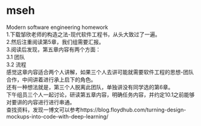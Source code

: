 # mseh
Modern software engineering homework </br>
1.下载邹欣老师的构造之法-现代软件工程书，从头大致过了一遍。</br>
2.然后注重阅读第5章，我们组需要汇报。</br>
3.阅读后发现，第五章内容有两个方面：</br>
  3.1 团队</br>
  3.2 流程</br>
  感觉这章内容适合两个人讲解，如果三个人去讲可能就需要软件工程的思想-团队合作，中间讲着进行承上启下的角色。</br>
  还有一种想法就是，第三个人脱离此团队，单独讲没有同学选的第6章。</br>
下午组员三个人一起讨论，研读第五章内容，明确任务内容，并约定10.1之前能够对要讲的内容进行进行串通。<br>
查找资料，发现一博文可以参考https://blog.floydhub.com/turning-design-mockups-into-code-with-deep-learning/<br>
